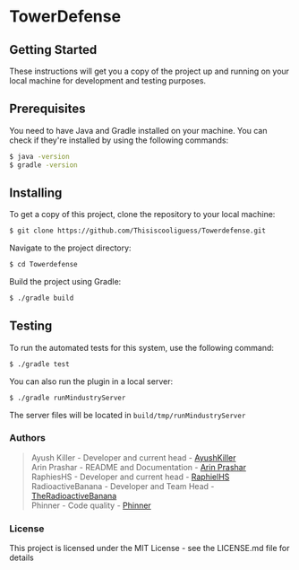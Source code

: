 # TowerDefense

## Getting Started

These instructions will get you a copy of the project up and running on your local machine for development and testing purposes.

## Prerequisites

You need to have Java and Gradle installed on your machine. You can check if they're installed by using the following commands:

```sh
$ java -version
$ gradle -version
```

## Installing

To get a copy of this project, clone the repository to your local machine:
```sh
$ git clone https://github.com/Thisiscooliguess/Towerdefense.git
```

Navigate to the project directory:
```sh
$ cd Towerdefense
```

Build the project using Gradle:
```sh
$ ./gradle build
```

## Testing

To run the automated tests for this system, use the following command:
```sh
$ ./gradle test
```

You can also run the plugin in a local server:
```sh
$ ./gradle runMindustryServer
```
The server files will be located in `build/tmp/runMindustryServer`

### Authors

> Ayush Killer - Developer and current head - [AyushKiller](https://github.com/Ayushkiller)<br>
> Arin Prashar - README and Documentation - [Arin Prashar](https://github.com/arin-prashar)<br> 
> RaphiesHS - Developer and current head - [RaphielHS](https://github.com/RaphielHS)<br>
> RadioactiveBanana - Developer and Team Head - [TheRadioactiveBanana](https://github.com/TheRadioactiveBanana)<br>
> Phinner - Code quality - [Phinner](https://github/phinner)<br>

### License

This project is licensed under the MIT License - see the LICENSE.md file for details
